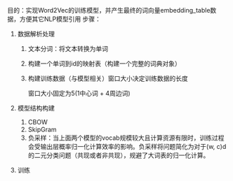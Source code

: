 目的：实现Word2Vec的训练模型，并产生最终的词向量embedding_table数据，方便其它NLP模型引用
步骤：

1. 数据解析处理

   1. 文本分词：将文本转换为单词
   2. 构建一个单词到id的映射表（构建一个完整的词典对象）
   3. 构建训练数据（与模型相关）窗口大小决定训练数据的长度

      窗口大小固定为5(1中心词 + 4周边词)
4. 模型结构构建

   1. CBOW
   2. SkipGram
   3. 负采样：当上面两个模型的vocab规模较大且计算资源有限时，训练过程会受输出层概率归一化计算效率的影响。负采样将问题简化为对于(w, c)d的二元分类问题（共现或者非共现），规避了大词表的归一化计算。
5. 训练
